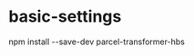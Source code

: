 # basic-settings

<!-- налаштуваня hbs -->

npm install --save-dev parcel-transformer-hbs

<!-- уфайлі   треба добавити налаштування -->

  <!-- "transformers": {
    "*.hbs": [
      "parcel-transformer-hbs"
    ]
  } -->

